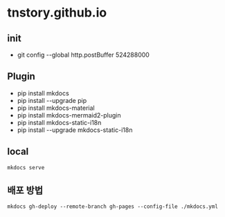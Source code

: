 # tnstory.github.io

## init


- git config --global http.postBuffer 524288000


## Plugin

- pip install mkdocs
- pip install --upgrade pip
- pip install mkdocs-material
- pip install mkdocs-mermaid2-plugin
- pip install mkdocs-static-i18n
- pip install --upgrade mkdocs-static-i18n


## local 
`mkdocs serve`

## 배포 방법
`mkdocs gh-deploy --remote-branch gh-pages --config-file ./mkdocs.yml`

